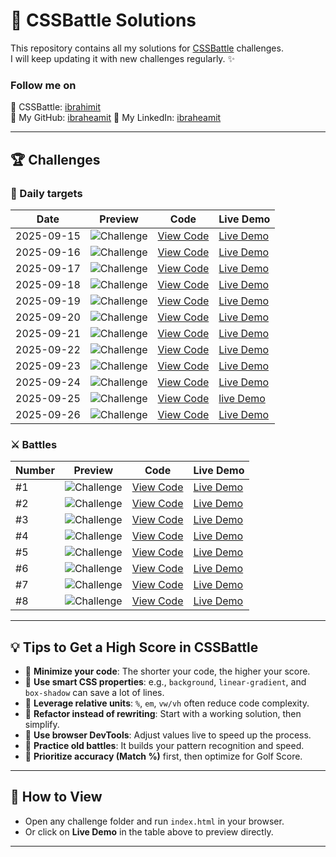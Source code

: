 # 🎨 CSSBattle Solutions

This repository contains all my solutions for [CSSBattle](https://cssbattle.dev/) challenges.  
I will keep updating it with new challenges regularly. ✨

### Follow me on

🔗 CSSBattle: [ibrahimit](https://cssbattle.dev/player/ibrahimit)  
🔗 My GitHub: [ibraheamit](https://github.com/ibraheamit)
🔗 My LinkedIn: [ibraheamit](https://www.linkedin.com/in/ibraheamit/)

---

## 🏆 Challenges

### 📅 Daily targets

| Date       | Preview                                         | Code                                          | Live Demo                                                                            |
| ---------- | ----------------------------------------------- | --------------------------------------------- | ------------------------------------------------------------------------------------ |
| 2025-09-15 | ![Challenge](challenges/2025-09-15/preview.png) | [View Code](challenges/2025-09-15/index.html) | [Live Demo](https://ibraheamit.github.io/cssbattle-solutions/challenges/2025-09-15/) |
| 2025-09-16 | ![Challenge](challenges/2025-09-16/preview.png) | [View Code](challenges/2025-09-16/index.html) | [Live Demo](https://ibraheamit.github.io/cssbattle-solutions/challenges/2025-09-16/) |
| 2025-09-17 | ![Challenge](challenges/2025-09-17/preview.png) | [View Code](challenges/2025-09-17/index.html) | [Live Demo](https://ibraheamit.github.io/cssbattle-solutions/challenges/2025-09-17/) |
| 2025-09-18 | ![Challenge](challenges/2025-09-18/preview.png) | [View Code](challenges/2025-09-18/index.html) | [Live Demo](https://ibraheamit.github.io/cssbattle-solutions/challenges/2025-09-18/) |
| 2025-09-19 | ![Challenge](challenges/2025-09-19/preview.png) | [View Code](challenges/2025-09-19/index.html) | [Live Demo](https://ibraheamit.github.io/cssbattle-solutions/challenges/2025-09-19/) |
| 2025-09-20 | ![Challenge](challenges/2025-09-20/preview.png) | [View Code](challenges/2025-09-20/index.html) | [Live Demo](https://ibraheamit.github.io/cssbattle-solutions/challenges/2025-09-20/) |
| 2025-09-21 | ![Challenge](challenges/2025-09-21/preview.png) | [View Code](challenges/2025-09-21/index.html) | [Live Demo](https://ibraheamit.github.io/cssbattle-solutions/challenges/2025-09-21/) |
| 2025-09-22 | ![Challenge](challenges/2025-09-22/preview.png) | [View Code](challenges/2025-09-22/index.html) | [Live Demo](https://ibraheamit.github.io/cssbattle-solutions/challenges/2025-09-22/) |
| 2025-09-23 | ![Challenge](challenges/2025-09-23/preview.png) | [View Code](challenges/2025-09-23/index.html) | [Live Demo](https://ibraheamit.github.io/cssbattle-solutions/challenges/2025-09-23/) |
| 2025-09-24 | ![Challenge](challenges/2025-09-24/preview.png) | [View Code](challenges/2025-09-24/index.html) | [Live Demo](https://ibraheamit.github.io/cssbattle-solutions/challenges/2025-09-24/) |
| 2025-09-25 | ![Challenge](challenges/2025-09-25/preview.png) | [View Code](challenges/2025-09-25/index.html) | [live Demo](https://ibraheamit.github.io/cssbattle-solutions/challenges/2025-09-25/) |
| 2025-09-26 | ![Challenge](challenges/2025-09-26/preview.png) | [View Code](challenges/2025-09-26/index.html) | [Live Demo](https://ibraheamit.github.io/cssbattle-solutions/challenges/2025-09-26/) |

### ⚔️ Battles

| Number | Preview                                                 | Code                                                        | Live Demo                                                                                          |
| ------ | ------------------------------------------------------- | ----------------------------------------------------------- | -------------------------------------------------------------------------------------------------- |
| #1     | ![Challenge](challenges/Battles/1-Pilot-Battle/1/1.png) | [View Code](challenges/Battles/1-Pilot-Battle/1/index.html) | [Live Demo](https://ibraheamit.github.io/cssbattle-solutions/challenges/Battles/1-Pilot-Battle/1/) |
| #2     | ![Challenge](challenges/Battles/1-Pilot-Battle/2/2.png) | [View Code](challenges/Battles/1-Pilot-Battle/2/index.html) | [Live Demo](https://ibraheamit.github.io/cssbattle-solutions/challenges/Battles/1-Pilot-Battle/2/) |
| #3     | ![Challenge](challenges/Battles/1-Pilot-Battle/3/3.png) | [View Code](challenges/Battles/1-Pilot-Battle/3/index.html) | [Live Demo](https://ibraheamit.github.io/cssbattle-solutions/challenges/Battles/1-Pilot-Battle/3/) |
| #4     | ![Challenge](challenges/Battles/1-Pilot-Battle/4/4.png) | [View Code](challenges/Battles/1-Pilot-Battle/4/index.html) | [Live Demo](https://ibraheamit.github.io/cssbattle-solutions/challenges/Battles/1-Pilot-Battle/4/) |
| #5     | ![Challenge](challenges/Battles/1-Pilot-Battle/5/5.png) | [View Code](challenges/Battles/1-Pilot-Battle/5/index.html) | [Live Demo](https://ibraheamit.github.io/cssbattle-solutions/challenges/Battles/1-Pilot-Battle/5/) |
| #6     | ![Challenge](challenges/Battles/1-Pilot-Battle/6/6.png) | [View Code](challenges/Battles/1-Pilot-Battle/6/index.html) | [Live Demo](https://ibraheamit.github.io/cssbattle-solutions/challenges/Battles/1-Pilot-Battle/6/) |
| #7     | ![Challenge](challenges/Battles/1-Pilot-Battle/7/7.png) | [View Code](challenges/Battles/1-Pilot-Battle/7/index.html) | [Live Demo](https://ibraheamit.github.io/cssbattle-solutions/challenges/Battles/1-Pilot-Battle/7/) |
| #8     | ![Challenge](challenges/Battles/1-Pilot-Battle/8/8.png) | [View Code](challenges/Battles/1-Pilot-Battle/8/index.html) | [Live Demo](https://ibraheamit.github.io/cssbattle-solutions/challenges/Battles/1-Pilot-Battle/8/) |

---

## 💡 Tips to Get a High Score in CSSBattle

- 🔹 **Minimize your code**: The shorter your code, the higher your score.
- 🔹 **Use smart CSS properties**: e.g., `background`, `linear-gradient`, and `box-shadow` can save a lot of lines.
- 🔹 **Leverage relative units**: `%`, `em`, `vw/vh` often reduce code complexity.
- 🔹 **Refactor instead of rewriting**: Start with a working solution, then simplify.
- 🔹 **Use browser DevTools**: Adjust values live to speed up the process.
- 🔹 **Practice old battles**: It builds your pattern recognition and speed.
- 🔹 **Prioritize accuracy (Match %)** first, then optimize for Golf Score.

---

## 🚀 How to View

- Open any challenge folder and run `index.html` in your browser.
- Or click on **Live Demo** in the table above to preview directly.

---
